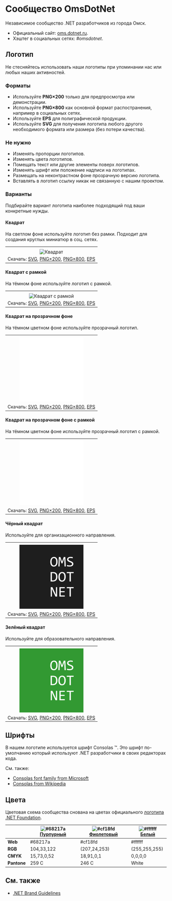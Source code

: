 ﻿# Сообщество OmsDotNet

Независимое сообщество .NET разработчиков из города Омск.

- Официальный сайт: [oms.dotnet.ru](https://oms.dotnet.ru/).
- Хэштег в социальных сетях: _#omsdotnet_.

## Логотип

Не стесняйтесь использовать наши логотипы при упоминании нас или любых наших активностей.

### Форматы

- Используйте **PNG×200** только для предпросмотра или демонстрации.
- Используйте **PNG×800** как основной формат распостранения, например в социальных сетях.
- Используйте **EPS** для полиграфической продукции.
- Используйте **SVG** для получения логотипа любого другого необходимого формата или размера (без потери качества).

### Не нужно

- Изменять пропорции логотипов.
- Изменять цвета логотипов.
- Помещать текст или другие элементы поверх логотипов.
- Изменять шрифт или положение надписи на логотипах.
- Размещать на неконтрастном фоне прозрачную версию логотипа.
- Вставлять в логотип ссылку никак не связанную с нашим проектом.

### Варианты

Подбирайте вариант логотипа наиболее подходящий под ваши конкретные нужды.

#### Квадрат

На светлом фоне используйте логотип без рамки. Подходит для создания круглых миниатюр в соц. сетях.

|       |
| :---: |
|       |
| ![Квадрат](omsdotnet-logo-squared-200.png) |
| Скачать: [SVG](https://raw.githubusercontent.com/DotNetRu/BrandBook/master/Logo/Oms/omsdotnet-logo-squared.svg), [PNG×200](https://raw.githubusercontent.com/DotNetRu/BrandBook/master/Logo/Oms/omsdotnet-logo-squared-200.png), [PNG×800](https://raw.githubusercontent.com/DotNetRu/BrandBook/master/Logo/Oms/omsdotnet-logo-squared-800.png), [EPS](https://raw.githubusercontent.com/DotNetRu/BrandBook/master/Logo/Oms/omsdotnet-logo-squared.eps) |

#### Квадрат с рамкой

На тёмном фоне используйте логотип с рамкой.

|       |
| :---: |
|       |
| ![Квадрат с рамкой](omsdotnet-logo-squared-bordered-200.png) |
| Скачать: [SVG](https://raw.githubusercontent.com/DotNetRu/BrandBook/master/Logo/Oms/omsdotnet-logo-squared-bordered.svg), [PNG×200](https://raw.githubusercontent.com/DotNetRu/BrandBook/master/Logo/Oms/omsdotnet-logo-squared-bordered-200.png), [PNG×800](https://raw.githubusercontent.com/DotNetRu/BrandBook/master/Logo/Oms/omsdotnet-logo-squared-bordered-800.png), [EPS](https://raw.githubusercontent.com/DotNetRu/BrandBook/master/Logo/Oms/omsdotnet-logo-squared-bordered.eps) |

#### Квадрат на прозрачном фоне

На тёмном цветном фоне используйте прозрачный логотип.

|       |
| :---: |
|       |
| ![Квадрат на прозрачном фоне](omsdotnet-logo-squared-white-200.png) |
| Скачать: [SVG](https://raw.githubusercontent.com/DotNetRu/BrandBook/master/Logo/Oms/omsdotnet-logo-squared-white.svg), [PNG×200](https://raw.githubusercontent.com/DotNetRu/BrandBook/master/Logo/Oms/omsdotnet-logo-squared-white-200.png), [PNG×800](https://raw.githubusercontent.com/DotNetRu/BrandBook/master/Logo/Oms/omsdotnet-logo-squared-white-800.png), [EPS](https://raw.githubusercontent.com/DotNetRu/BrandBook/master/Logo/Oms/omsdotnet-logo-squared-white.eps) |

#### Квадрат на прозрачном фоне с рамкой

На тёмном цветном фоне используйте прозрачный логотип с рамкой.

|       |
| :---: |
|       |
| ![Квадрат на прозрачном фоне с рамкой](omsdotnet-logo-squared-white-bordered-200.png) |
| Скачать: [SVG](https://raw.githubusercontent.com/DotNetRu/BrandBook/master/Logo/Oms/omsdotnet-logo-squared-white-bordered.svg), [PNG×200](https://raw.githubusercontent.com/DotNetRu/BrandBook/master/Logo/Oms/omsdotnet-logo-squared-white-bordered-200.png), [PNG×800](https://raw.githubusercontent.com/DotNetRu/BrandBook/master/Logo/Oms/omsdotnet-logo-squared-white-bordered-800.png), [EPS](https://raw.githubusercontent.com/DotNetRu/BrandBook/master/Logo/Oms/omsdotnet-logo-squared-white-bordered.eps) |

#### Чёрный квадрат

Используйте для организационного направления.

|       |
| :---: |
|       |
| ![Чёрный квадрат](omsdotnet-logo-squared-black-200.png) |
| Скачать: [SVG](https://raw.githubusercontent.com/DotNetRu/BrandBook/master/Logo/Oms/omsdotnet-logo-squared-black.svg), [PNG×200](https://raw.githubusercontent.com/DotNetRu/BrandBook/master/Logo/Oms/omsdotnet-logo-squared-black-200.png), [PNG×800](https://raw.githubusercontent.com/DotNetRu/BrandBook/master/Logo/Oms/omsdotnet-logo-squared-black-800.png), [EPS](https://raw.githubusercontent.com/DotNetRu/BrandBook/master/Logo/Oms/omsdotnet-logo-squared-black.eps) |

#### Зелёный квадрат

Используйте для образовательного направления.

|       |
| :---: |
|       |
| ![Зелёный квадрат](omsdotnet-logo-squared-green-200.png) |
| Скачать: [SVG](https://raw.githubusercontent.com/DotNetRu/BrandBook/master/Logo/Oms/omsdotnet-logo-squared-green.svg), [PNG×200](https://raw.githubusercontent.com/DotNetRu/BrandBook/master/Logo/Oms/omsdotnet-logo-squared-green-200.png), [PNG×800](https://raw.githubusercontent.com/DotNetRu/BrandBook/master/Logo/Oms/omsdotnet-logo-squared-green-800.png), [EPS](https://raw.githubusercontent.com/DotNetRu/BrandBook/master/Logo/Oms/omsdotnet-logo-squared-green.eps) |

## Шрифты

В нашем логотипе используется шрифт Consolas ™. Это шрифт по-умолчанию который используют .NET разработчики в своих редакторах кода.

См. также:

- [Consolas font family from Microsoft](https://docs.microsoft.com/en-us/typography/font-list/consolas)
- [Consolas from Wikipedia](https://en.wikipedia.org/wiki/Consolas)

## Цвета

Цветовая схема сообщества снована на цветах официального [логотипа .NET Foundation](https://github.com/dotnet/swag/tree/master/logo).

|             | ![#68217a](https://placehold.it/15/68217a/ffffff?text=+) [Пурпурный](https://www.color-hex.com/color/68217a) | ![#cf18fd](https://placehold.it/15/cf18fd/ffffff?text=+) [Фиолетовый](https://www.color-hex.com/color/cf18fd) | ![#ffffff](https://placehold.it/15/ffffff/ffffff?text=+) [Белый](https://www.color-hex.com/color/ffffff) |
| ----------- | ---------- | ------------ | ------------- |
| **Web**     | #68217a    | #cf18fd      | #ffffff       |
| **RGB**     | 104,33,122 | (207,24,253) | (255,255,255) |
| **CMYK**    | 15,73,0,52 | 18,91,0,1    | 0,0,0,0       |
| **Pantone** | 259 C      | 246 C        | White         |

## См. также

- [.NET Brand Guidelines](https://github.com/dotnet/brand)

